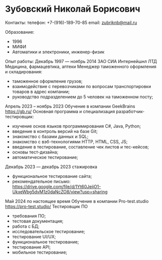 # Зубовский Николай Борисович
Контакты:
телефон: +7-(916)-189-70-85 
email: zubriknb@mail.ru

Образование:
- 1996
- МИФИ
- Автоматики и электроники, инженер-физик

Опыт работы:
Декабрь 1997 — ноябрь 2014
ЗАО СИА Интернейшнл ЛТД
Медицина, фармацевтика, аптеки
Менеджер таможенного оформления и складирования:
- таможенное оформление грузов;
- взаимодействие с перевозчиками по вопросам транспортировки товаров в адрес компании;
- руководство подразделением до 5 человек на таможенном посту;

Апрель 2023 – ноябрь 2023
Обучение в компании GeekBrains
https://gb.ru/
Основная программа и специализация разработчик-тестировщик:
 - изучение основ языков программирования С#, Java, Python;
 - введение в контроль версий на базе Git;
 - знакомство с базами данных и SQL;
 - знакомство с вэб-технологиями HTTP, HTML, CSS, JS;
 - введение в тестирование, составление чек листов и тес-кейсов;
 - основы тест-дизайна;
 - автоматическое тестирование;

Декабрь 2023 — декабрь 2023
стажировка
- функциональное тестирование сайта;
- рекомендательное письмо:
https://drive.google.com/file/d/1Yt60JeijO1-UkxeWbg5dvM1z0daNcZO8/view?usp=sharing

Май 2024 по настоящее время
Обучение в компании Pro-test.studio
https://pro-test.studio/
Тестировщик ПО
- требования ПО;
- тестовая документация;
- работа с БД;
- исследовательское тестирование;
- тестирование UI/UX;
- функциональное тестирование;
- тестирование API;
- мобильное тестирование;






